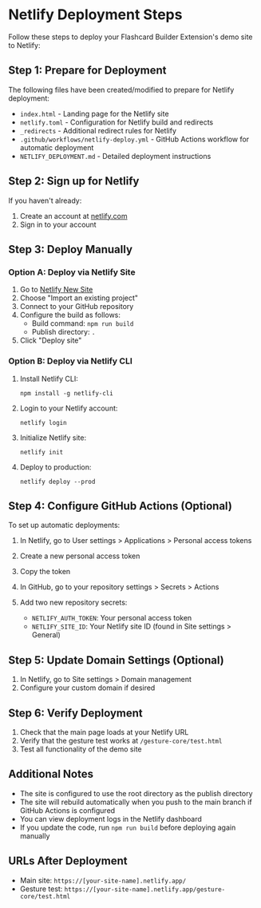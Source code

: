 # Netlify Deployment Steps

Follow these steps to deploy your Flashcard Builder Extension's demo site to Netlify:

## Step 1: Prepare for Deployment

The following files have been created/modified to prepare for Netlify deployment:

- `index.html` - Landing page for the Netlify site
- `netlify.toml` - Configuration for Netlify build and redirects
- `_redirects` - Additional redirect rules for Netlify
- `.github/workflows/netlify-deploy.yml` - GitHub Actions workflow for automatic deployment
- `NETLIFY_DEPLOYMENT.md` - Detailed deployment instructions

## Step 2: Sign up for Netlify

If you haven't already:
1. Create an account at [netlify.com](https://www.netlify.com/)
2. Sign in to your account

## Step 3: Deploy Manually

### Option A: Deploy via Netlify Site

1. Go to [Netlify New Site](https://app.netlify.com/start)
2. Choose "Import an existing project"
3. Connect to your GitHub repository
4. Configure the build as follows:
   - Build command: `npm run build`
   - Publish directory: `.`
5. Click "Deploy site"

### Option B: Deploy via Netlify CLI

1. Install Netlify CLI:
   ```
   npm install -g netlify-cli
   ```

2. Login to your Netlify account:
   ```
   netlify login
   ```

3. Initialize Netlify site:
   ```
   netlify init
   ```

4. Deploy to production:
   ```
   netlify deploy --prod
   ```

## Step 4: Configure GitHub Actions (Optional)

To set up automatic deployments:

1. In Netlify, go to User settings > Applications > Personal access tokens
2. Create a new personal access token
3. Copy the token

4. In GitHub, go to your repository settings > Secrets > Actions
5. Add two new repository secrets:
   - `NETLIFY_AUTH_TOKEN`: Your personal access token
   - `NETLIFY_SITE_ID`: Your Netlify site ID (found in Site settings > General)

## Step 5: Update Domain Settings (Optional)

1. In Netlify, go to Site settings > Domain management
2. Configure your custom domain if desired

## Step 6: Verify Deployment

1. Check that the main page loads at your Netlify URL
2. Verify that the gesture test works at `/gesture-core/test.html`
3. Test all functionality of the demo site

## Additional Notes

- The site is configured to use the root directory as the publish directory
- The site will rebuild automatically when you push to the main branch if GitHub Actions is configured
- You can view deployment logs in the Netlify dashboard
- If you update the code, run `npm run build` before deploying again manually

## URLs After Deployment

- Main site: `https://[your-site-name].netlify.app/`
- Gesture test: `https://[your-site-name].netlify.app/gesture-core/test.html`